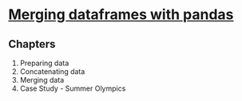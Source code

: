 # [Merging dataframes with pandas](https://www.datacamp.com/courses/merging-dataframes-with-pandas)

## Chapters

1. Preparing data
2. Concatenating data
3. Merging data
4. Case Study - Summer Olympics
